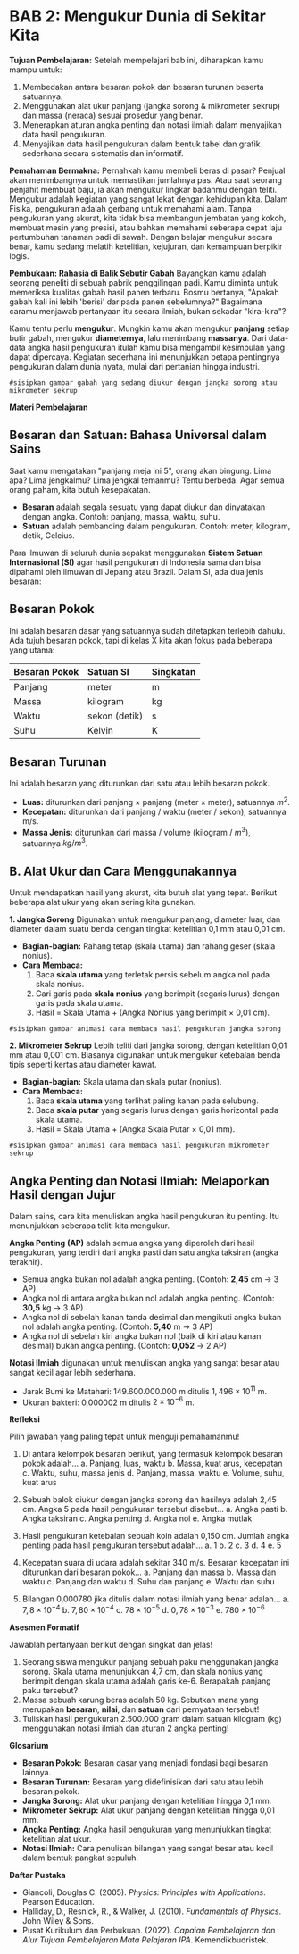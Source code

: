 # BAB 2: Mengukur Dunia di Sekitar Kita

**Tujuan Pembelajaran:**
Setelah mempelajari bab ini, diharapkan kamu mampu untuk:

1. Membedakan antara besaran pokok dan besaran turunan beserta satuannya.
2. Menggunakan alat ukur panjang (jangka sorong & mikrometer sekrup) dan massa (neraca) sesuai prosedur yang benar.
3. Menerapkan aturan angka penting dan notasi ilmiah dalam menyajikan data hasil pengukuran.
4. Menyajikan data hasil pengukuran dalam bentuk tabel dan grafik sederhana secara sistematis dan informatif.

**Pemahaman Bermakna:**
Pernahkah kamu membeli beras di pasar? Penjual akan menimbangnya untuk memastikan jumlahnya pas. Atau saat seorang penjahit membuat baju, ia akan mengukur lingkar badanmu dengan teliti. Mengukur adalah kegiatan yang sangat lekat dengan kehidupan kita. Dalam Fisika, pengukuran adalah gerbang untuk memahami alam. Tanpa pengukuran yang akurat, kita tidak bisa membangun jembatan yang kokoh, membuat mesin yang presisi, atau bahkan memahami seberapa cepat laju pertumbuhan tanaman padi di sawah. Dengan belajar mengukur secara benar, kamu sedang melatih ketelitian, kejujuran, dan kemampuan berpikir logis.

**Pembukaan: Rahasia di Balik Sebutir Gabah**
Bayangkan kamu adalah seorang peneliti di sebuah pabrik penggilingan padi. Kamu diminta untuk memeriksa kualitas gabah hasil panen terbaru. Bosmu bertanya, "Apakah gabah kali ini lebih 'berisi' daripada panen sebelumnya?" Bagaimana caramu menjawab pertanyaan itu secara ilmiah, bukan sekadar "kira-kira"?

Kamu tentu perlu **mengukur**. Mungkin kamu akan mengukur **panjang** setiap butir gabah, mengukur **diameternya**, lalu menimbang **massanya**. Dari data-data angka hasil pengukuran itulah kamu bisa mengambil kesimpulan yang dapat dipercaya. Kegiatan sederhana ini menunjukkan betapa pentingnya pengukuran dalam dunia nyata, mulai dari pertanian hingga industri.

`#sisipkan gambar gabah yang sedang diukur dengan jangka sorong atau mikrometer sekrup`

**Materi Pembelajaran**  

## Besaran dan Satuan: Bahasa Universal dalam Sains

Saat kamu mengatakan "panjang meja ini 5", orang akan bingung. Lima apa? Lima jengkalmu? Lima jengkal temanmu? Tentu berbeda. Agar semua orang paham, kita butuh kesepakatan.

* **Besaran** adalah segala sesuatu yang dapat diukur dan dinyatakan dengan angka. Contoh: panjang, massa, waktu, suhu.
* **Satuan** adalah pembanding dalam pengukuran. Contoh: meter, kilogram, detik, Celcius.

Para ilmuwan di seluruh dunia sepakat menggunakan **Sistem Satuan Internasional (SI)** agar hasil pengukuran di Indonesia sama dan bisa dipahami oleh ilmuwan di Jepang atau Brazil. Dalam SI, ada dua jenis besaran:

## Besaran Pokok

Ini adalah besaran dasar yang satuannya sudah ditetapkan terlebih dahulu. Ada tujuh besaran pokok, tapi di kelas X kita akan fokus pada beberapa yang utama:

| Besaran Pokok | Satuan SI | Singkatan |
| :--- | :--- | :--- |
| Panjang | meter | m |
| Massa | kilogram | kg |
| Waktu | sekon (detik) | s |
| Suhu | Kelvin | K |

## Besaran Turunan  

Ini adalah besaran yang diturunkan dari satu atau lebih besaran pokok.

* **Luas:** diturunkan dari panjang × panjang (meter × meter), satuannya $m^2$.
* **Kecepatan:** diturunkan dari panjang / waktu (meter / sekon), satuannya m/s.
* **Massa Jenis:** diturunkan dari massa / volume (kilogram / $m^3$), satuannya $kg/m^3$.

## B. Alat Ukur dan Cara Menggunakannya

Untuk mendapatkan hasil yang akurat, kita butuh alat yang tepat. Berikut beberapa alat ukur yang akan sering kita gunakan.

**1. Jangka Sorong**
Digunakan untuk mengukur panjang, diameter luar, dan diameter dalam suatu benda dengan tingkat ketelitian 0,1 mm atau 0,01 cm.

* **Bagian-bagian:** Rahang tetap (skala utama) dan rahang geser (skala nonius).
* **Cara Membaca:**
    1. Baca **skala utama** yang terletak persis sebelum angka nol pada skala nonius.
    2. Cari garis pada **skala nonius** yang berimpit (segaris lurus) dengan garis pada skala utama.
    3. Hasil = Skala Utama + (Angka Nonius yang berimpit × 0,01 cm).

`#sisipkan gambar animasi cara membaca hasil pengukuran jangka sorong`

**2. Mikrometer Sekrup**
Lebih teliti dari jangka sorong, dengan ketelitian 0,01 mm atau 0,001 cm. Biasanya digunakan untuk mengukur ketebalan benda tipis seperti kertas atau diameter kawat.

* **Bagian-bagian:** Skala utama dan skala putar (nonius).
* **Cara Membaca:**
    1. Baca **skala utama** yang terlihat paling kanan pada selubung.
    2. Baca **skala putar** yang segaris lurus dengan garis horizontal pada skala utama.
    3. Hasil = Skala Utama + (Angka Skala Putar × 0,01 mm).

`#sisipkan gambar animasi cara membaca hasil pengukuran mikrometer sekrup`

## Angka Penting dan Notasi Ilmiah: Melaporkan Hasil dengan Jujur  

Dalam sains, cara kita menuliskan angka hasil pengukuran itu penting. Itu menunjukkan seberapa teliti kita mengukur.

**Angka Penting (AP)** adalah semua angka yang diperoleh dari hasil pengukuran, yang terdiri dari angka pasti dan satu angka taksiran (angka terakhir).

* Semua angka bukan nol adalah angka penting. (Contoh: **2,45** cm -> 3 AP)
* Angka nol di antara angka bukan nol adalah angka penting. (Contoh: **30,5** kg -> 3 AP)
* Angka nol di sebelah kanan tanda desimal dan mengikuti angka bukan nol adalah angka penting. (Contoh: **5,40** m -> 3 AP)
* Angka nol di sebelah kiri angka bukan nol (baik di kiri atau kanan desimal) bukan angka penting. (Contoh: **0,052** -> 2 AP)

**Notasi Ilmiah** digunakan untuk menuliskan angka yang sangat besar atau sangat kecil agar lebih sederhana.

* Jarak Bumi ke Matahari: 149.600.000.000 m ditulis $1,496 \times 10^{11}$ m.
* Ukuran bakteri: 0,000002 m ditulis $2 \times 10^{-6}$ m.

**Refleksi**  

Pilih jawaban yang paling tepat untuk menguji pemahamanmu!

1. Di antara kelompok besaran berikut, yang termasuk kelompok besaran pokok adalah...
    a. Panjang, luas, waktu
    b. Massa, kuat arus, kecepatan
    c. Waktu, suhu, massa jenis
    d. Panjang, massa, waktu
    e. Volume, suhu, kuat arus

2. Sebuah balok diukur dengan jangka sorong dan hasilnya adalah 2,45 cm. Angka 5 pada hasil pengukuran tersebut disebut...
    a. Angka pasti
    b. Angka taksiran
    c. Angka penting
    d. Angka nol
    e. Angka mutlak

3. Hasil pengukuran ketebalan sebuah koin adalah 0,150 cm. Jumlah angka penting pada hasil pengukuran tersebut adalah...
    a. 1
    b. 2
    c. 3
    d. 4
    e. 5

4. Kecepatan suara di udara adalah sekitar 340 m/s. Besaran kecepatan ini diturunkan dari besaran pokok...
    a. Panjang dan massa
    b. Massa dan waktu
    c. Panjang dan waktu
    d. Suhu dan panjang
    e. Waktu dan suhu

5. Bilangan 0,000780 jika ditulis dalam notasi ilmiah yang benar adalah...
    a. $7,8 \times 10^{-4}$
    b. $7,80 \times 10^{-4}$
    c. $78 \times 10^{-5}$
    d. $0,78 \times 10^{-3}$
    e. $780 \times 10^{-6}$

**Asesmen Formatif**  

Jawablah pertanyaan berikut dengan singkat dan jelas!

1. Seorang siswa mengukur panjang sebuah paku menggunakan jangka sorong. Skala utama menunjukkan 4,7 cm, dan skala nonius yang berimpit dengan skala utama adalah garis ke-6. Berapakah panjang paku tersebut?
2. Massa sebuah karung beras adalah 50 kg. Sebutkan mana yang merupakan **besaran**, **nilai**, dan **satuan** dari pernyataan tersebut!
3. Tuliskan hasil pengukuran 2.500.000 gram dalam satuan kilogram (kg) menggunakan notasi ilmiah dan aturan 2 angka penting!  

**Glosarium**  

* **Besaran Pokok:** Besaran dasar yang menjadi fondasi bagi besaran lainnya.
* **Besaran Turunan:** Besaran yang didefinisikan dari satu atau lebih besaran pokok.
* **Jangka Sorong:** Alat ukur panjang dengan ketelitian hingga 0,1 mm.
* **Mikrometer Sekrup:** Alat ukur panjang dengan ketelitian hingga 0,01 mm.
* **Angka Penting:** Angka hasil pengukuran yang menunjukkan tingkat ketelitian alat ukur.
* **Notasi Ilmiah:** Cara penulisan bilangan yang sangat besar atau kecil dalam bentuk pangkat sepuluh.

**Daftar Pustaka**  

* Giancoli, Douglas C. (2005). *Physics: Principles with Applications*. Pearson Education.
* Halliday, D., Resnick, R., & Walker, J. (2010). *Fundamentals of Physics*. John Wiley & Sons.
* Pusat Kurikulum dan Perbukuan. (2022). *Capaian Pembelajaran dan Alur Tujuan Pembelajaran Mata Pelajaran IPA*. Kemendikbudristek.
